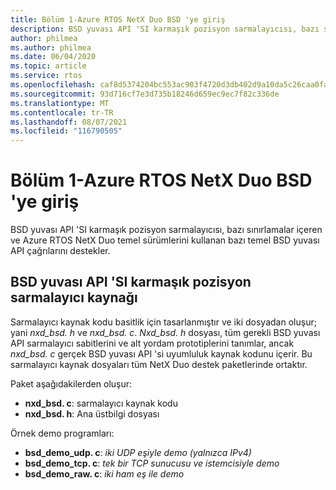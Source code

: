 ```yaml
---
title: Bölüm 1-Azure RTOS NetX Duo BSD 'ye giriş
description: BSD yuvası API 'SI karmaşık pozisyon sarmalayıcısı, bazı sınırlamalar içeren ve Azure RTOS NetX Duo temel sürümlerini kullanan bazı temel BSD yuvası API çağrılarını destekler.
author: philmea
ms.author: philmea
ms.date: 06/04/2020
ms.topic: article
ms.service: rtos
ms.openlocfilehash: caf8d5374204bc553ac903f4720d3db402d9a10da5c26caa0fa67c4b5d340049
ms.sourcegitcommit: 93d716cf7e3d735b18246d659ec9ec7f82c336de
ms.translationtype: MT
ms.contentlocale: tr-TR
ms.lasthandoff: 08/07/2021
ms.locfileid: "116790505"
---
```

# <a name="chapter-1---introduction-to-azure-rtos-netx-duo-bsd"></a>Bölüm 1-Azure RTOS NetX Duo BSD 'ye giriş

BSD yuvası API 'SI karmaşık pozisyon sarmalayıcısı, bazı sınırlamalar içeren ve Azure RTOS NetX Duo temel sürümlerini kullanan bazı temel BSD yuvası API çağrılarını destekler.

## <a name="bsd-socket-api-compliancy-wrapper-source"></a>BSD yuvası API 'SI karmaşık pozisyon sarmalayıcı kaynağı

Sarmalayıcı kaynak kodu basitlik için tasarlanmıştır ve iki dosyadan oluşur; yani *nxd_bsd. h* ve *nxd_bsd. c*. *Nxd_bsd. h* dosyası, tüm gerekli BSD yuvası API sarmalayıcı sabitlerini ve alt yordam prototiplerini tanımlar, ancak *nxd_bsd. c* gerçek BSD yuvası API 'si uyumluluk kaynak kodunu içerir. Bu sarmalayıcı kaynak dosyaları tüm NetX Duo destek paketlerinde ortaktır.

Paket aşağıdakilerden oluşur:

- **nxd_bsd. c**: sarmalayıcı kaynak kodu
- **nxd_bsd. h**: Ana üstbilgi dosyası

Örnek demo programları:

- **bsd_demo_udp. c**: *iki UDP eşiyle demo (yalnızca IPv4)*
- **bsd_demo_tcp. c**: *tek bir TCP sunucusu ve istemcisiyle demo*
- **bsd_demo_raw. c**: *iki ham eş ile demo*